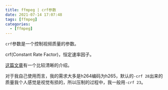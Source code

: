 ```yaml
---
title: ffmpeg | crf参数
date: 2021-07-14 17:07:48
tags: [ffmpeg]
categories: 
  - [ffmpeg]
---
```


`crf`参数是一个控制视频质量的参数。

<!-- more -->

crf(Constant Rate Factor)，恒定速率因子。

[这篇文章](https://slhck.info/video/2017/02/24/crf-guide.html)有一个比较清晰的介绍。

对于我自己使用而言，我的需求大多是h264编码为h265，默认的`-crf 28`出来的质量我个人感觉是视觉有损的，所以压制的过程中，我一般用`-crf 23`。